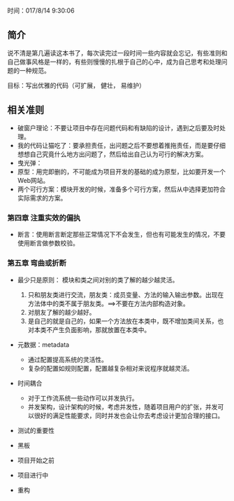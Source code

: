 ##    
时间：017/8/14 9:30:06 

## 简介
说不清是第几遍读这本书了，每次读完过一段时间一些内容就会忘记，有些准则和自己做事风格是一样的，有些则慢慢的扎根于自己的心中，成为自己思考和处理问题的一种规范。
  
目标：写出优雅的代码（可扩展， 健壮， 易维护）


## 相关准则

* 破窗户理论：不要让项目中存在问题代码和有缺陷的设计，遇到之后要及时处理。
* 我的代码让猫吃了：要承担责任，出问题之后不要想着推拖责任，而是要仔细想想自己究竟什么地方出问题了，然后给出自己认为可行的解决方案。
* 曳光弹：
* 原型：用完即删的，不可能成为项目开发的基础的成为原型，比如要开发一个Web网站。
* 两个可行方案：模块开发的时候，准备多个可行方案，然后从中选择更加符合实际需求的方案。

### 第四章 注重实效的偏执  
* 断言：使用断言断定那些正常情况下不会发生，但也有可能发生的情况，不要使用断言做参数校验。

### 第五章 弯曲或折断  
* 最少只是原则： 模块和类之间对别的类了解的越少越灵活。

	1. 只和朋友类进行交流，朋友类：成员变量、方法的输入输出参数。出现在方法体中的类不属于朋友类。==>不要在方法内部构造对象。
	2. 对朋友了解的越少越好。
	3. 是自己的就是自己的，如果一个方法放在本类中，既不增加类间关系，也对本类不产生负面影响，那就放置在本类中。

* 元数据：metadata

	* 通过配置提高系统的灵活性。
	* 复杂的配置如规则配置，配置越复杂相对来说程序就越灵活。
* 时间耦合  
	
	* 对于工作流系统一些动作可以并发执行。
	* 并发架构，设计架构的时候，考虑并发性，随着项目用户的扩张，并发可以很好的满足性能要求，同时并发也会让你去考虑设计更加合理的接口。

* 测试的重要性    

* 黑板   

* 项目开始之前  

* 项目进行中  

* 重构  


